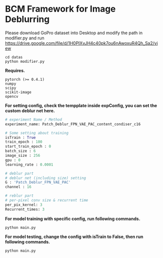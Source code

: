# BCM Framework for Image Deblurring

Please download GoPro dataset into Desktop and modify the path in modifier.py and run
https://drive.google.com/file/d/1H0PIXvJH4c40pk7ou6nAwoxuR4Qh_Sa2/view
```
cd datas
python modifier.py
```

__Requires.__
```
pytorch (>= 0.4.1)
numpy
scipy
scikit-image
opencv
```

__For setting config, check the tempplate inside expConfig, you can set the custom deblur net here.__
```python
# experiment Name / Method
experiment_name: Patch_Deblur_FPN_VAE_PAC_content_condiser_c16

# Some setting about training
isTrain : True
train_epoch : 100
start_train_epoch : 0
batch_size : 6
image_size : 256
gpu : 0
learning_rate : 0.0001

# deblur part
# deblur net (including size) setting
G : 'Patch_Deblur_FPN_VAE_PAC'
channel : 16

# reblur part
# per-pixel conv size & recurrent time
per_pix_kernel: 3
Recurrent_times: 3
```

__For model training with specific config, run following commands.__

```
python main.py
```


__For model testing, change the config with isTrain to False, then run following commands.__

```
python main.py
```

